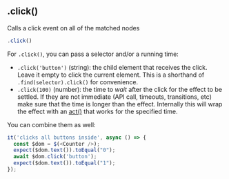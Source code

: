 ## .click()

Calls a click event on all of the matched nodes

```js
.click()
```




For `.click()`, you can pass a selector and/or a running time:
- `.click('button')` (string): the child element that receives the click. Leave it empty to click the current element. This is a shorthand of `.find(selector).click()` for convenience.
- `.click(100)` (number): the time to *wait* after the click for the effect to be settled. If they are not immediate (API call, timeouts, transitions, etc) make sure that the time is longer than the effect. Internally this will wrap the effect with an [act()](https://reactjs.org/docs/test-utils.html#act) that works for the specified time.

You can combine them as well:

```js
it('clicks all buttons inside', async () => {
  const $dom = $(<Counter />);
  expect($dom.text()).toEqual("0");
  await $dom.click('button');
  expect($dom.text()).toEqual("1");
});
```
